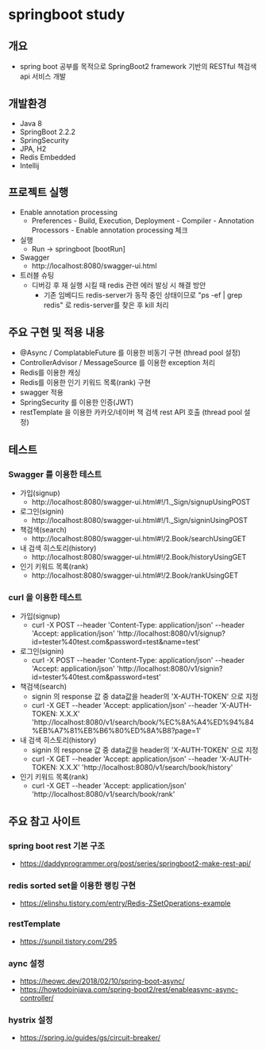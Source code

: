 # springboot study
## 개요
- spring boot 공부를 목적으로 SpringBoot2 framework 기반의 RESTful 책검색 api 서비스 개발

## 개발환경
- Java 8
- SpringBoot 2.2.2
- SpringSecurity 
- JPA, H2
- Redis Embedded
- Intellij 

## 프로젝트 실행
- Enable annotation processing
    - Preferences - Build, Execution, Deployment - Compiler - Annotation Processors - Enable annotation processing 체크
- 실행
    - Run -> springboot [bootRun]
- Swagger
    - http://localhost:8080/swagger-ui.html
- 트러블 슈팅
    - 디버깅 후 재 실행 시킬 때 redis 관련 에러 발싱 시 해결 방안
        - 기존 임베디드 redis-server가 동작 중인 상태이므로 "ps -ef | grep redis" 로 redis-server를 찾은 후 kill 처리 

## 주요 구현 및 적용 내용
- @Async / ComplatableFuture 를 이용한 비동기 구현 (thread pool 설정)
- ControllerAdvisor / MessageSource 를 이용한 exception 처리
- Redis를 이용한 캐싱
- Redis를 이용한 인기 키워드 목록(rank) 구현
- swagger 적용
- SpringSecurity 를 이용한 인증(JWT)
- restTemplate 을 이용한 카카오/네이버 책 검색 rest API 호출 (thread pool 설정)

## 테스트
### Swagger 를 이용한 테스트
- 가입(signup)
    - http://localhost:8080/swagger-ui.html#!/1._Sign/signupUsingPOST
- 로그인(signin)
    - http://localhost:8080/swagger-ui.html#!/1._Sign/signinUsingPOST
- 책검색(search)
    - http://localhost:8080/swagger-ui.html#!/2.Book/searchUsingGET
- 내 검색 히스토리(history)
    - http://localhost:8080/swagger-ui.html#!/2.Book/historyUsingGET
- 인기 키워드 목록(rank)
    - http://localhost:8080/swagger-ui.html#!/2.Book/rankUsingGET
### curl 을 이용한 테스트
- 가입(signup)
	- curl -X POST --header 'Content-Type: application/json' --header 'Accept: application/json' 'http://localhost:8080/v1/signup?id=tester%40test.com&password=test&name=test'
- 로그인(signin)
	- curl -X POST --header 'Content-Type: application/json' --header 'Accept: application/json' 'http://localhost:8080/v1/signin?id=tester%40test.com&password=test'
- 책검색(search)
	- signin 의 response 값 중 data값을 header의 'X-AUTH-TOKEN' 으로 지정
	- curl -X GET --header 'Accept: application/json' --header 'X-AUTH-TOKEN: X.X.X' 'http://localhost:8080/v1/search/book/%EC%8A%A4%ED%94%84%EB%A7%81%EB%B6%80%ED%8A%B8?page=1'
- 내 검색 히스토리(history)
	- signin 의 response 값 중 data값을 header의 'X-AUTH-TOKEN' 으로 지정
	- curl -X GET --header 'Accept: application/json' --header 'X-AUTH-TOKEN: X.X.X' 'http://localhost:8080/v1/search/book/history'
- 인기 키워드 목록(rank)
	-  curl -X GET --header 'Accept: application/json' 'http://localhost:8080/v1/search/book/rank'

## 주요 참고 사이트
### spring boot rest 기본 구조
- https://daddyprogrammer.org/post/series/springboot2-make-rest-api/
### redis sorted set을 이용한 랭킹 구현
- https://elinshu.tistory.com/entry/Redis-ZSetOperations-example
### restTemplate
- https://sunpil.tistory.com/295
### aync 설정
- https://heowc.dev/2018/02/10/spring-boot-async/
- https://howtodoinjava.com/spring-boot2/rest/enableasync-async-controller/
### hystrix 설정
- https://spring.io/guides/gs/circuit-breaker/
